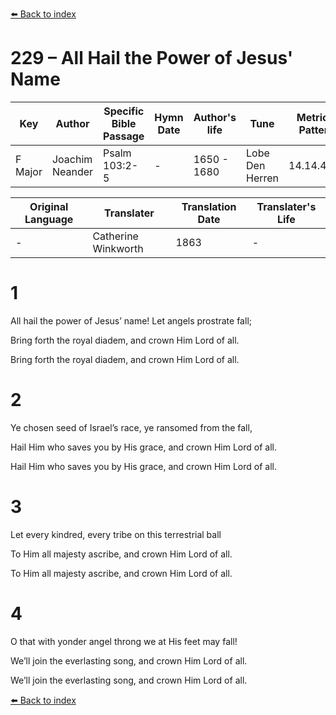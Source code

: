 [⬅️ Back to index](../README.md)

# 229 – All Hail the Power of Jesus' Name

Key | Author   | Specific Bible Passage     |Hymn Date |Author's life |Tune |Metrical Pattern   |Composer/Source                                                                                        
-- | --------- | ---------------------------|----------|--------------|-----|-------------------|-------------   
F Major  | Joachim Neander      | Psalm 103:2-5 | -  | 1650 - 1680 | Lobe Den Herren | 14.14.4.7.8 | Chorale Book for England, 1863 

Original Language | Translater | Translation Date   | Translater's Life     
----------------- | --------- | --------------------|-------------   
\-  | Catherine Winkworth      | 1863 | -  | 1827 - 1878 



# 1

All hail the power of Jesus’ name! Let angels prostrate fall;

Bring forth the royal diadem, and crown Him Lord of all.

Bring forth the royal diadem, and crown Him Lord of all.



# 2

Ye chosen seed of Israel’s race, ye ransomed from the fall,

Hail Him who saves you by His grace, and crown Him Lord of all.

Hail Him who saves you by His grace, and crown Him Lord of all.



# 3

Let every kindred, every tribe on this terrestrial ball

To Him all majesty ascribe, and crown Him Lord of all.

To Him all majesty ascribe, and crown Him Lord of all.



# 4

O that with yonder angel throng we at His feet may fall!

We’ll join the everlasting song, and crown Him Lord of all.

We’ll join the everlasting song, and crown Him Lord of all.

[⬅️ Back to index](../README.md)
